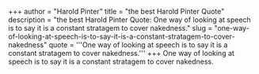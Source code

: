 +++
author = "Harold Pinter"
title = "the best Harold Pinter Quote"
description = "the best Harold Pinter Quote: One way of looking at speech is to say it is a constant stratagem to cover nakedness."
slug = "one-way-of-looking-at-speech-is-to-say-it-is-a-constant-stratagem-to-cover-nakedness"
quote = '''One way of looking at speech is to say it is a constant stratagem to cover nakedness.'''
+++
One way of looking at speech is to say it is a constant stratagem to cover nakedness.
